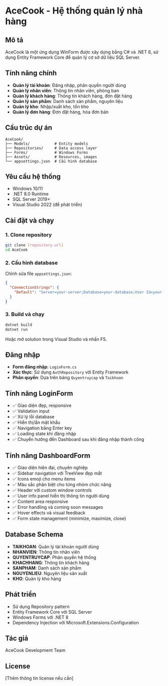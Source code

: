 # AceCook - Hệ thống quản lý nhà hàng

## Mô tả
AceCook là một ứng dụng WinForm được xây dựng bằng C# và .NET 8, sử dụng Entity Framework Core để quản lý cơ sở dữ liệu SQL Server.

## Tính năng chính
- **Quản lý tài khoản**: Đăng nhập, phân quyền người dùng
- **Quản lý nhân viên**: Thông tin nhân viên, phòng ban
- **Quản lý khách hàng**: Thông tin khách hàng, đơn đặt hàng
- **Quản lý sản phẩm**: Danh sách sản phẩm, nguyên liệu
- **Quản lý kho**: Nhập/xuất kho, tồn kho
- **Quản lý đơn hàng**: Đơn đặt hàng, hóa đơn bán

## Cấu trúc dự án
```
AceCook/
├── Models/           # Entity models
├── Repositories/     # Data access layer
├── Forms/            # Windows Forms
├── Assets/           # Resources, images
└── appsettings.json  # Cấu hình database
```

## Yêu cầu hệ thống
- Windows 10/11
- .NET 8.0 Runtime
- SQL Server 2019+
- Visual Studio 2022 (để phát triển)

## Cài đặt và chạy

### 1. Clone repository
```bash
git clone [repository-url]
cd AceCook
```

### 2. Cấu hình database
Chỉnh sửa file `appsettings.json`:
```json
{
  "ConnectionStrings": {
    "Default": "Server=your-server;Database=your-database;User Id=your-user;Password=your-password;TrustServerCertificate=true"
  }
}
```

### 3. Build và chạy
```bash
dotnet build
dotnet run
```

Hoặc mở solution trong Visual Studio và nhấn F5.

## Đăng nhập
- **Form đăng nhập**: `LoginForm.cs`
- **Xác thực**: Sử dụng `AuthRepository` với Entity Framework
- **Phân quyền**: Dựa trên bảng `Quyentruycap` và `Taikhoan`

## Tính năng LoginForm
- ✅ Giao diện đẹp, responsive
- ✅ Validation input
- ✅ Xử lý lỗi database
- ✅ Hiển thị/ẩn mật khẩu
- ✅ Navigation bằng Enter key
- ✅ Loading state khi đăng nhập
- ✅ Chuyển hướng đến Dashboard sau khi đăng nhập thành công

## Tính năng DashboardForm
- ✅ Giao diện hiện đại, chuyên nghiệp
- ✅ Sidebar navigation với TreeView đẹp mắt
- ✅ Icons emoji cho menu items
- ✅ Màu sắc phân biệt cho từng nhóm chức năng
- ✅ Header với custom window controls
- ✅ User info panel hiển thị thông tin người dùng
- ✅ Content area responsive
- ✅ Error handling và coming soon messages
- ✅ Hover effects và visual feedback
- ✅ Form state management (minimize, maximize, close)

## Database Schema
- **TAIKHOAN**: Quản lý tài khoản người dùng
- **NHANVIEN**: Thông tin nhân viên
- **QUYENTRUYCAP**: Phân quyền hệ thống
- **KHACHHANG**: Thông tin khách hàng
- **SANPHAM**: Danh sách sản phẩm
- **NGUYENLIEU**: Nguyên liệu sản xuất
- **KHO**: Quản lý kho hàng

## Phát triển
- Sử dụng Repository pattern
- Entity Framework Core với SQL Server
- Windows Forms với .NET 8
- Dependency Injection với Microsoft.Extensions.Configuration

## Tác giả
AceCook Development Team

## License
[Thêm thông tin license nếu cần]
